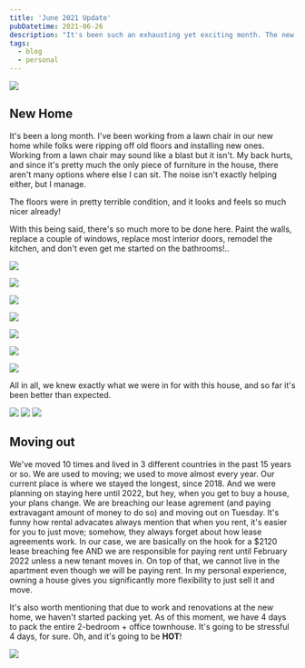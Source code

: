 ```yaml
---
title: 'June 2021 Update'
pubDatetime: 2021-06-26
description: "It's been such an exhausting yet exciting month. The new house stuff is coming along, moving out is on track, work is buzzing. I'm tired, pumped up, sleepy, and on fire!"
tags:
  - blog
  - personal
---
```


![](assets/blog/posts/june-2021-update/june-2021-update0004.jpg)

## New Home

It's been a long month. I've been working from a lawn chair in our new home while folks were ripping off old floors and installing new ones. Working from a lawn chair may sound like a blast but it isn't. My back hurts, and since it's pretty much the only piece of furniture in the house, there aren't many options where else I can sit. The noise isn't exactly helping either, but I manage.

The floors were in pretty terrible condition, and it looks and feels so much nicer already!

With this being said, there's so much more to be done here. Paint the walls, replace a couple of windows, replace most interior doors, remodel the kitchen, and don't even get me started on the bathrooms!..

![](assets/blog/posts/june-2021-update/june-2021-update0011.jpg)

![](assets/blog/posts/june-2021-update/june-2021-update0013.jpg)

![](assets/blog/posts/june-2021-update/june-2021-update0014.jpg)

![](assets/blog/posts/june-2021-update/june-2021-update0015.jpg)

![](assets/blog/posts/june-2021-update/june-2021-update0017.jpg)

![](assets/blog/posts/june-2021-update/june-2021-update0016.jpg)

![](assets/blog/posts/june-2021-update/june-2021-update0006.jpg)

All in all, we knew exactly what we were in for with this house, and so far it's been better than expected.

![](assets/blog/posts/june-2021-update/june-2021-update0005.jpg)
![](assets/blog/posts/june-2021-update/june-2021-update0007.jpg)
![](assets/blog/posts/june-2021-update/june-2021-update0010.jpg)

## Moving out

We've moved 10 times and lived in 3 different countries in the past 15 years or so. We are used to moving; we used to move almost every year. Our current place is where we stayed the longest, since 2018. And we were planning on staying here until 2022, but hey, when you get to buy a house, your plans change. We are breaching our lease agrement (and paying extravagant amount of money to do so) and moving out on Tuesday. It's funny how rental advacates always mention that when you rent, it's easier for you to just move; somehow, they always forget about how lease agreements work. In our case, we are basically on the hook for a $2120 lease breaching fee AND we are responsible for paying rent until February 2022 unless a new tenant moves in. On top of that, we cannot live in the apartment even though we will be paying rent. In my personal experience, owning a house gives you significantly more flexibility to just sell it and move.

It's also worth mentioning that due to work and renovations at the new home, we haven't started packing yet. As of this moment, we have 4 days to pack the entire 2-bedroom + office townhouse. It's going to be stressful 4 days, for sure. Oh, and it's going to be **HOT**!

![](assets/blog/posts/june-2021-update/june-2021-update0012.jpg)
